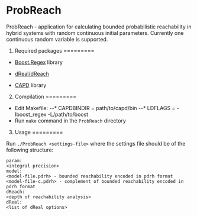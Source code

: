 ProbReach
=========
ProbReach - application for calculating bounded probabilistic reachability in hybrid systems with random continuous initial parameters. Currently one continuous random variable is supported.

1. Required packages
=========
- [Boost.Regex](http://www.boost.org/doc/libs/1_55_0/libs/regex/doc/html/index.html) library

- [dReal/dReach](http://dreal.cs.cmu.edu/)

- [CAPD](http://capd.ii.uj.edu.pl/) library

2. Compilation
=========

- Edit Makefile:
--* CAPDBINDIR = path/to/capd/bin
--* LDFLAGS = -lboost_regex -L/path/to/boost
- Run `make` command in the `ProbReach` directory


3. Usage
=========

Run `./ProbReach <settings-file>` where the settings file should be of the following structure:

```
param:
<integral precision>
model:
<model-file.pdrh> - bounded reachability encoded in pdrh format
<model-file-c.pdrh> - complement of bounded reachability encoded in pdrh format
dReach:
<depth of reachability analysis>
dReal:
<list of dReal options>
```